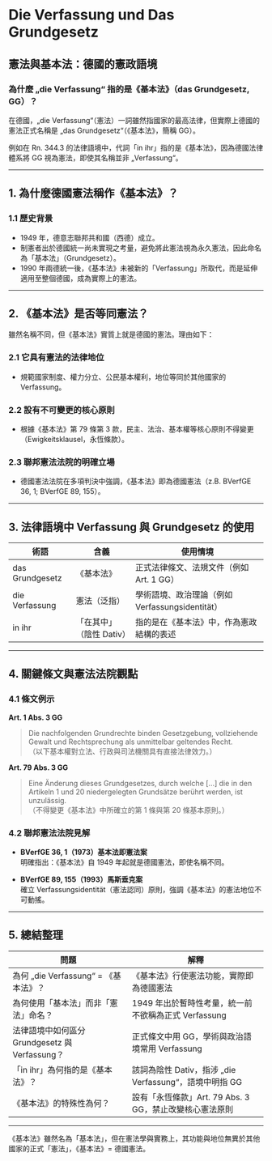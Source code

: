 # Die Verfassung und Das Grundgesetz

## 憲法與基本法：德國的憲政語境

### 為什麼 „die Verfassung“ 指的是《基本法》（das Grundgesetz, GG）？

在德國，„die Verfassung“（憲法）一詞雖然指國家的最高法律，但實際上德國的憲法正式名稱是 „das Grundgesetz“（《基本法》，簡稱 GG）。

例如在 Rn. 344.3 的法律語境中，代詞「in ihr」指的是《基本法》，因為德國法律體系將 GG 視為憲法，即使其名稱並非 „Verfassung“。

---

## 1. 為什麼德國憲法稱作《基本法》？

### 1.1 歷史背景

- 1949 年，德意志聯邦共和國（西德）成立。
- 制憲者出於德國統一尚未實現之考量，避免將此憲法視為永久憲法，因此命名為「基本法」（Grundgesetz）。
- 1990 年兩德統一後，《基本法》未被新的「Verfassung」所取代，而是延伸適用至整個德國，成為實際上的憲法。

---

## 2. 《基本法》是否等同憲法？

雖然名稱不同，但《基本法》實質上就是德國的憲法。理由如下：

### 2.1 它具有憲法的法律地位

- 規範國家制度、權力分立、公民基本權利，地位等同於其他國家的 Verfassung。

### 2.2 設有不可變更的核心原則

- 根據《基本法》第 79 條第 3 款，民主、法治、基本權等核心原則不得變更（Ewigkeitsklausel，永恆條款）。

### 2.3 聯邦憲法法院的明確立場

- 德國憲法法院在多項判決中強調，《基本法》即為德國憲法（z.B. BVerfGE 36, 1; BVerfGE 89, 155）。

***

## 3. 法律語境中 Verfassung 與 Grundgesetz 的使用

| 術語              | 含義                          | 使用情境                               |
|-------------------|-------------------------------|----------------------------------------|
| das Grundgesetz   | 《基本法》                    | 正式法律條文、法規文件（例如 Art. 1 GG） |
| die Verfassung    | 憲法（泛指）                  | 學術語境、政治理論（例如 Verfassungsidentität） |
| in ihr            | 「在其中」（陰性 Dativ）     | 指的是在《基本法》中，作為憲政結構的表述 |

***

## 4. 關鍵條文與憲法法院觀點

### 4.1 條文例示

**Art. 1 Abs. 3 GG**  
> Die nachfolgenden Grundrechte binden Gesetzgebung, vollziehende Gewalt und Rechtsprechung als unmittelbar geltendes Recht.  
> （以下基本權對立法、行政與司法機關具有直接法律效力。）

**Art. 79 Abs. 3 GG**  
> Eine Änderung dieses Grundgesetzes, durch welche [...] die in den Artikeln 1 und 20 niedergelegten Grundsätze berührt werden, ist unzulässig.  
> （不得變更《基本法》中所確立的第 1 條與第 20 條基本原則。）

### 4.2 聯邦憲法法院見解

- **BVerfGE 36, 1（1973）基本法即憲法案**  
  明確指出：《基本法》自 1949 年起就是德國憲法，即使名稱不同。

- **BVerfGE 89, 155（1993）馬斯垂克案**  
  確立 Verfassungsidentität（憲法認同）原則，強調《基本法》的憲法地位不可動搖。

***

## 5. 總結整理

| 問題                                    | 解釋                                                             |
|-----------------------------------------|------------------------------------------------------------------|
| 為何 „die Verfassung“ = 《基本法》？    | 《基本法》行使憲法功能，實際即為德國憲法                         |
| 為何使用「基本法」而非「憲法」命名？    | 1949 年出於暫時性考量，統一前不欲稱為正式 Verfassung            |
| 法律語境中如何區分 Grundgesetz 與 Verfassung？ | 正式條文中用 GG，學術與政治語境常用 Verfassung                  |
| 「in ihr」為何指的是《基本法》？        | 該詞為陰性 Dativ，指涉 „die Verfassung“，語境中明指 GG          |
| 《基本法》的特殊性為何？                | 設有「永恆條款」Art. 79 Abs. 3 GG，禁止改變核心憲法原則         |

***

《基本法》雖然名為「基本法」，但在憲法學與實務上，其功能與地位無異於其他國家的正式「憲法」，《基本法》= 德國憲法。





